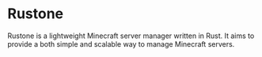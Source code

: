 # Rustone
Rustone is a lightweight Minecraft server manager written in Rust. It aims to provide a both simple and
scalable way to manage Minecraft servers.
